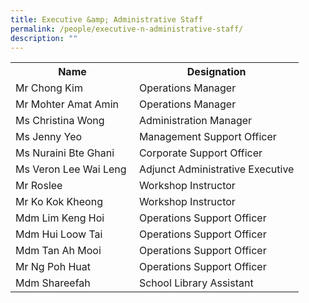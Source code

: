 ```yaml
---
title: Executive &amp; Administrative Staff
permalink: /people/executive-n-administrative-staff/
description: ""
---
```

<table>
<tbody>
<tr>
<th>Name</th>
<th>Designation</th>
</tr>
<tr>
<td>Mr Chong Kim</td>
<td>Operations Manager</td>
</tr>
<tr>
<td>Mr Mohter Amat Amin</td>
<td>Operations Manager</td>
</tr>
<tr>
<td>Ms Christina Wong</td>
<td>Administration Manager</td>
</tr>
<tr>
<td>Ms Jenny Yeo</td>
<td>Management Support Officer</td>
</tr>
<tr>
<td>Ms Nuraini Bte Ghani</td>
<td>Corporate Support Officer</td>
</tr>
<tr>
<td>Ms Veron Lee Wai Leng&nbsp;</td>
<td>Adjunct Administrative Executive</td>
</tr>
<tr>
<td>Mr Roslee</td>
<td>Workshop Instructor</td>
</tr>
<tr>
<td>Mr Ko Kok Kheong</td>
<td>Workshop Instructor</td>
</tr>
<tr>
<td>Mdm Lim Keng Hoi</td>
<td>Operations Support Officer</td>
</tr>
<tr>
<td>Mdm Hui Loow Tai&nbsp;</td>
<td>Operations Support Officer</td>
</tr>
<tr>
<td>Mdm Tan Ah Mooi</td>
<td>Operations Support Officer</td>
</tr>
<tr>
<td>Mr Ng Poh Huat</td>
<td>Operations Support Officer</td>
</tr>
<tr>
<td>Mdm Shareefah</td>
<td>School Library Assistant</td>
</tr>
</tbody>
</table>